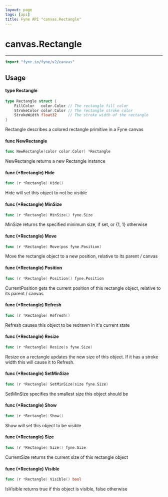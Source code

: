 ```yaml
---
layout: page
tags: [api]
title: Fyne API "canvas.Rectangle"
---
```


# canvas.Rectangle
---
```go
import "fyne.io/fyne/v2/canvas"
```

## Usage

#### type Rectangle

```go
type Rectangle struct {
	FillColor   color.Color // The rectangle fill color
	StrokeColor color.Color // The rectangle stroke color
	StrokeWidth float32     // The stroke width of the rectangle
}
```

Rectangle describes a colored rectangle primitive in a Fyne canvas

#### func  NewRectangle

```go
func NewRectangle(color color.Color) *Rectangle
```
NewRectangle returns a new Rectangle instance

#### func (*Rectangle) Hide

```go
func (r *Rectangle) Hide()
```
Hide will set this object to not be visible

#### func (*Rectangle) MinSize

```go
func (r *Rectangle) MinSize() fyne.Size
```
MinSize returns the specified minimum size, if set, or {1, 1} otherwise

#### func (*Rectangle) Move

```go
func (r *Rectangle) Move(pos fyne.Position)
```
Move the rectangle object to a new position, relative to its parent / canvas

#### func (*Rectangle) Position

```go
func (r *Rectangle) Position() fyne.Position
```
CurrentPosition gets the current position of this rectangle object, relative to its parent / canvas

#### func (*Rectangle) Refresh

```go
func (r *Rectangle) Refresh()
```
Refresh causes this object to be redrawn in it's current state

#### func (*Rectangle) Resize

```go
func (r *Rectangle) Resize(s fyne.Size)
```
Resize on a rectangle updates the new size of this object. If it has a stroke width this will cause it to Refresh.

#### func (*Rectangle) SetMinSize

```go
func (r *Rectangle) SetMinSize(size fyne.Size)
```
SetMinSize specifies the smallest size this object should be

#### func (*Rectangle) Show

```go
func (r *Rectangle) Show()
```
Show will set this object to be visible

#### func (*Rectangle) Size

```go
func (r *Rectangle) Size() fyne.Size
```
CurrentSize returns the current size of this rectangle object

#### func (*Rectangle) Visible

```go
func (r *Rectangle) Visible() bool
```
IsVisible returns true if this object is visible, false otherwise
